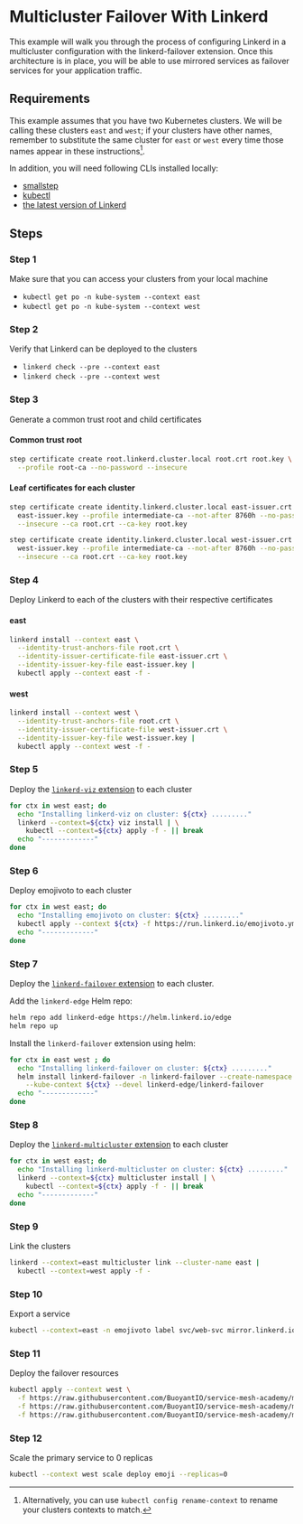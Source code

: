 # Multicluster Failover With Linkerd

This example will walk you through the process of configuring Linkerd in a
multicluster configuration with the linkerd-failover extension. Once this
architecture is in place, you will be able to use mirrored services as
failover services for your application traffic.

## Requirements

This example assumes that you have two Kubernetes clusters. We will be calling
these clusters `east` and `west`; if your clusters have other names, remember to
substitute the same cluster for `east` or `west` every time those names appear
in these instructions[^1].

In addition, you will need following CLIs installed locally:

- [smallstep](https://smallstep.com/docs/step-cli/installation)
- [kubectl](https://kubernetes.io/docs/tasks/tools/#kubectl)
- [the latest version of Linkerd](https://linkerd.io/2.11/getting-started/#step-1-install-the-cli)

## Steps

### Step 1

Make sure that you can access your clusters from your local machine

- `kubectl get po -n kube-system --context east`
- `kubectl get po -n kube-system --context west`

### Step 2

Verify that Linkerd can be deployed to the clusters

- `linkerd check --pre --context east`
- `linkerd check --pre --context west`

### Step 3

Generate a common trust root and child certificates

#### Common trust root

```bash
step certificate create root.linkerd.cluster.local root.crt root.key \
  --profile root-ca --no-password --insecure
```

#### Leaf certificates for each cluster

```bash
step certificate create identity.linkerd.cluster.local east-issuer.crt \
  east-issuer.key --profile intermediate-ca --not-after 8760h --no-password \
  --insecure --ca root.crt --ca-key root.key
```

```bash
step certificate create identity.linkerd.cluster.local west-issuer.crt \
  west-issuer.key --profile intermediate-ca --not-after 8760h --no-password \
  --insecure --ca root.crt --ca-key root.key
```

### Step 4

Deploy Linkerd to each of the clusters with their respective certificates

#### east

```bash
linkerd install --context east \
  --identity-trust-anchors-file root.crt \
  --identity-issuer-certificate-file east-issuer.crt \
  --identity-issuer-key-file east-issuer.key |
  kubectl apply --context east -f -
```

#### west

```bash
linkerd install --context west \
  --identity-trust-anchors-file root.crt \
  --identity-issuer-certificate-file west-issuer.crt \
  --identity-issuer-key-file west-issuer.key |
  kubectl apply --context west -f -
```

### Step 5

Deploy the [`linkerd-viz` extension][viz] to each cluster

```bash
for ctx in west east; do
  echo "Installing linkerd-viz on cluster: ${ctx} ........."
  linkerd --context=${ctx} viz install | \
    kubectl --context=${ctx} apply -f - || break
  echo "-------------"
done
```

[viz]: https://linkerd.io/2.11/features/dashboard/

### Step 6

Deploy emojivoto to each cluster

```bash
for ctx in west east; do
  echo "Installing emojivoto on cluster: ${ctx} ........."
  kubectl apply --context ${ctx} -f https://run.linkerd.io/emojivoto.yml
  echo "-------------"
done
```

### Step 7


Deploy the [`linkerd-failover` extension][failover] to each cluster.

Add the `linkerd-edge` Helm repo:

```bash
helm repo add linkerd-edge https://helm.linkerd.io/edge
helm repo up
```

Install the `linkerd-failover` extension using helm:

```bash
for ctx in east west ; do
  echo "Installing linkerd-failover on cluster: ${ctx} ........."
  helm install linkerd-failover -n linkerd-failover --create-namespace \
    --kube-context ${ctx} --devel linkerd-edge/linkerd-failover
  echo "-------------"
done
```

[failover]: https://github.com/linkerd/linkerd-failover

### Step 8

Deploy the [`linkerd-multicluster` extension][multicluster] to each cluster

```bash
for ctx in west east; do
  echo "Installing linkerd-multicluster on cluster: ${ctx} ........."
  linkerd --context=${ctx} multicluster install | \
    kubectl --context=${ctx} apply -f - || break
  echo "-------------"
done
```

[multicluster]: https://linkerd.io/2.11/tasks/multicluster/

### Step 9

Link the clusters

```bash
linkerd --context=east multicluster link --cluster-name east |
  kubectl --context=west apply -f -
```

### Step 10

Export a service

```bash
kubectl --context=east -n emojivoto label svc/web-svc mirror.linkerd.io/exported=true
```

### Step 11

Deploy the failover resources

```bash
kubectl apply --context west \
  -f https://raw.githubusercontent.com/BuoyantIO/service-mesh-academy/main/multicluster-failover/failover-config/emoji-deploy-2.yml \
  -f https://raw.githubusercontent.com/BuoyantIO/service-mesh-academy/main/multicluster-failover/failover-config/emoji-svc-2.yml \
  -f https://raw.githubusercontent.com/BuoyantIO/service-mesh-academy/main/multicluster-failover/failover-config/emoji-failover.yml
```

### Step 12

Scale the primary service to 0 replicas

```bash
kubectl --context west scale deploy emoji --replicas=0
```

[^1]: Alternatively, you can use `kubectl config rename-context` to rename your
    clusters contexts to match.